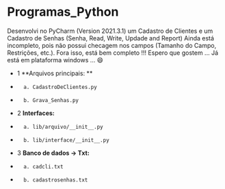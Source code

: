 # Programas_Python
Desenvolvi no PyCharm (Version 2021.3.1) um Cadastro de Clientes  e um Cadastro de Senhas (Senha, Read, Write, Updade and Report)
Ainda está incompleto, pois não possui checagem nos campos (Tamanho do Campo, Restrições, etc.). Fora isso, está bem completo !!! 
Espero que gostem ... Já está em plataforma windows ... 😄
* 1 **Arquivos principais: **
*       a. CadastroDeClientes.py
*       b. Grava_Senhas.py 
* 2 **Interfaces:**
*       a. lib/arquivo/__init__.py
*       b. lib/interface/__init__.py
* 3 **Banco de dados -> Txt:**
*       a. cadcli.txt
*       b. cadastrosenhas.txt
      
